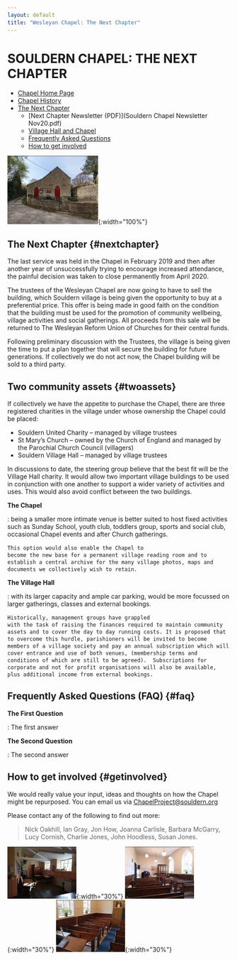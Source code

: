 ```yaml
---
layout: default
title: "Wesleyan Chapel: The Next Chapter"
---
```


# SOULDERN CHAPEL: THE NEXT CHAPTER



* [Chapel Home Page](/chapel/)
* [Chapel History](/chapel/history-of-souldern-chapel/)
* [The Next Chapter](#nextchapter)
  * [Next Chapter Newsletter (PDF)](Souldern Chapel Newsletter Nov20.pdf)
  * [Village Hall and Chapel](#twoassets)
  * [Frequently Asked Questions](#faq)
  * [How to get involved](#getinvolved)


![](image345.jpg){:width="100%"}


## The Next Chapter {#nextchapter}


The last service was held in the Chapel in February 2019 and then
after another year of unsuccessfully trying to encourage increased
attendance, the painful decision was taken to close permanently from
April 2020.


The trustees of the Wesleyan Chapel are now going to
have to sell the building, which Souldern village is being given the
opportunity to buy at a preferential price. This offer is being made
in good faith on the condition that the building must be used for the
promotion of community wellbeing, village activities and social
gatherings. All proceeds from this sale will be returned to The
Wesleyan Reform Union of Churches for their central funds.

Following preliminary discussion with the Trustees, the village is
being given the time to put a plan together that will secure the
building for future generations. If collectively we do not act now,
the Chapel building will be sold to a third party.



## Two community assets {#twoassets}

If collectively we have the appetite to purchase the Chapel, there
are three registered charities in the village under whose ownership
the Chapel could be placed:

* Souldern United Charity – managed by village trustees
* St Mary’s Church – owned by the Church of England and
managed by the Parochial Church Council (villagers)
* Souldern Village Hall – managed by village trustees


In discussions to date, the steering group believe that the best
fit will be the Village Hall charity. It would allow two important
village buildings to be used in conjunction with one another to
support a wider variety of activities and uses. This would also avoid
conflict between the two buildings.

**The Chapel**

 :  being a smaller more intimate venue is better suited to
    host fixed activities such as Sunday School, youth club, toddlers
    group, sports and social club, occasional Chapel events and after
    Church gatherings.

    This option would also enable the Chapel to
    become the new base for a permanent village reading room and to
    establish a central archive for the many village photos, maps and
    documents we collectively wish to retain.

**The Village Hall**

 :  with its larger capacity and ample car
    parking, would be more focussed on larger gatherings, classes and
    external bookings.

    Historically, management groups have grappled
    with the task of raising the finances required to maintain community
    assets and to cover the day to day running costs. It is proposed that
    to overcome this hurdle, parishioners will be invited to become
    members of a village society and pay an annual subscription which will
    cover entrance and use of both venues, (membership terms and
    conditions of which are still to be agreed).  Subscriptions for
    corporate and not for profit organisations will also be available,
    plus additional income from external bookings.



## Frequently Asked Questions (FAQ) {#faq}

**The First Question**

: The first answer

**The Second Question**

: The second answer



## How to get involved {#getinvolved}

We would really value your input, ideas and thoughts on how the
Chapel might be repurposed.  You can email us via
[ChapelProject@souldern.org](mailto:ChapelProject@souldern.org)

Please contact any of the following to find out more:


>   Nick Oakhill,
>   Ian Gray,
>   Jon How,
>   Joanna Carlisle,
>   Barbara McGarry,  
>   Lucy Cornish,
>   Charlie Jones,
>   John Hoodless,
>   Susan Jones.



![](image353.jpg){:width="30%"}
![](image357.jpg){:width="30%"}
![](image355.jpg){:width="30%"}

